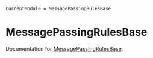 ```@meta
CurrentModule = MessagePassingRulesBase
```

# MessagePassingRulesBase

Documentation for [MessagePassingRulesBase](https://github.com/ReactiveBayes/MessagePassingRulesBase.jl).


```@index
```
